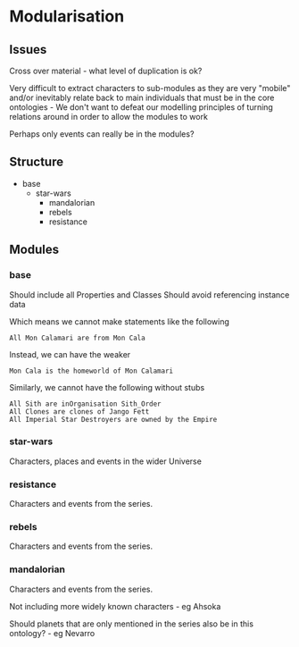 # Modularisation

## Issues

Cross over material - what level of duplication is ok?

Very difficult to extract characters to sub-modules as they are very "mobile" and/or inevitably relate
back to main individuals that must be in the core ontologies - We don't want to defeat our modelling principles of turning relations around in order to allow the modules to work

Perhaps only events can really be in the modules? 


## Structure

* base
    * star-wars
        * mandalorian
        * rebels
        * resistance
    
## Modules

### base
Should include all Properties and Classes
Should avoid referencing instance data

Which means we cannot make statements like the following

    All Mon Calamari are from Mon Cala

Instead, we can have the weaker

    Mon Cala is the homeworld of Mon Calamari

Similarly, we cannot have the following without stubs

    All Sith are inOrganisation Sith_Order
    All Clones are clones of Jango Fett
    All Imperial Star Destroyers are owned by the Empire

### star-wars

Characters, places and events in the wider Universe

### resistance

Characters and events from the series.

### rebels

Characters and events from the series.

### mandalorian

Characters and events from the series.

Not including more widely known characters - eg Ahsoka

Should planets that are only mentioned in the series also be in this ontology? - eg Nevarro